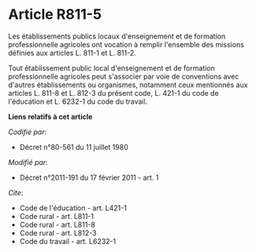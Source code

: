 # Article R811-5

Les établissements publics locaux d'enseignement et de formation professionnelle agricoles ont vocation à remplir l'ensemble
des missions définies aux articles L. 811-1 et L. 811-2. 

Tout établissement public local d'enseignement et de formation professionnelle agricoles peut s'associer par voie de
conventions avec d'autres établissements ou organismes, notamment ceux mentionnés aux articles L. 811-8 et L. 812-3 du
présent code, L. 421-1 du code de l'éducation et L. 6232-1 du code du travail.

**Liens relatifs à cet article**

_Codifié par_:

  - Décret n°80-561 du 11 juillet 1980

_Modifié par_:

  - Décret n°2011-191 du 17 février 2011 - art. 1

_Cite_:

  - Code de l'éducation - art. L421-1
  - Code rural - art. L811-1
  - Code rural - art. L811-8
  - Code rural - art. L812-3
  - Code du travail - art. L6232-1
